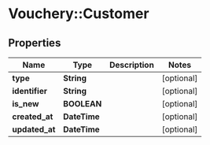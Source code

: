 # Vouchery::Customer

## Properties
Name | Type | Description | Notes
------------ | ------------- | ------------- | -------------
**type** | **String** |  | [optional] 
**identifier** | **String** |  | [optional] 
**is_new** | **BOOLEAN** |  | [optional] 
**created_at** | **DateTime** |  | [optional] 
**updated_at** | **DateTime** |  | [optional] 


